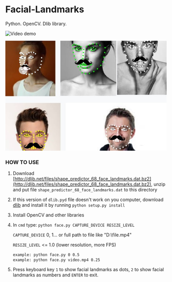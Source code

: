 # Facial-Landmarks

Python. OpenCV. Dlib library.

![Video demo](README_files/demo1.gif)

![Multiple faces demo](README_files/demo.jpg)


### HOW TO USE

1. Download [http://dlib.net/files/shape_predictor_68_face_landmarks.dat.bz2](http://dlib.net/files/shape_predictor_68_face_landmarks.dat.bz2), unzip and put file `shape_predictor_68_face_landmarks.dat` to this directory

2. If this version of `dlib.pyd` file doesn't work on you computer, download [dlib](http://dlib.net/) and install it by running `python setup.py install`

3. Install OpenCV and other libraries

3. In `cmd` type: `python face.py CAPTURE_DEVICE RESIZE_LEVEL`

	`CAPTURE_DEVICE` 0, 1... or full path to file like "D:\file.mp4"
	
	`RESIZE_LEVEL` <= 1.0 (lower resolution, more FPS)

	```
	example: python face.py 0 0.5
	example: python face.py video.mp4 0.25
	```

4. Press keyboard key `1` to show facial landmarks as dots, `2` to show facial landmarks as numbers and `ENTER` to exit.
